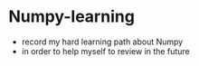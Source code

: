 # Numpy-learning
- record my hard learning path about Numpy
- in order to help myself to review in the future
